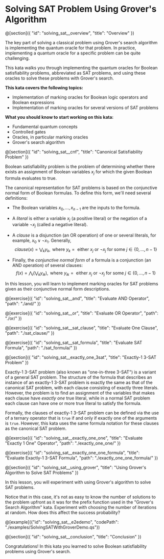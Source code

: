 # Solving SAT Problem Using Grover's Algorithm

@[section]({
    "id": "solving_sat__overview",
    "title": "Overview"
})

The key part of solving a classical problem using Grover's search algorithm is implementing the quantum oracle for that problem.
In practice, implementing a quantum oracle for a specific problem can be quite challenging.

This kata walks you through implementing the quantum oracles for Boolean satisfiability problems, abbreviated as SAT problems,
and using these oracles to solve these problems with Grover's search.

**This kata covers the following topics:**

- Implementation of marking oracles for Boolean logic operators and Boolean expressions
- Implementation of marking oracles for several versions of SAT problems

**What you should know to start working on this kata:**

- Fundamental quantum concepts
- Controlled gates
- Oracles, in particular marking oracles
- Grover's search algorithm

@[section]({
    "id": "solving_sat__cnf",
    "title": "Canonical Satisfiability Problem"
})

Boolean satisfiability problem is the problem of determining whether there exists an assignment of Boolean variables $x_j$
for which the given Boolean formula evaluates to true.

The canonical representation for SAT problems is based on the conjunctive normal form of Boolean formulas.
To define this form, we'll need several definitions:

- The Boolean variables $x_0, ..., x_{n-1}$ are the inputs to the formula.
- A _literal_ is either a variable $x_j$ (a positive literal) or the negation of a variable $\neg x_j$ (called a negative literal).
- A _clause_ is a disjunction (an OR operation) of one or several literals, for example, $x_0 \vee \neg x_1$.
  Generally, 
  $$clause(x) = \bigvee_k y_{k},\text{ where }y_{k} =\text{ either }x_j\text{ or }\neg x_j\text{ for some }j \in \{0, \dots, n-1\}$$

- Finally, the _conjunctive normal form_ of a formula is a conjunction (an AND operation) of several clauses:
  $$f(x) = \bigwedge_i \big(\bigvee_k y_{ik} \big),\text{ where }y_{ik} =\text{ either }x_j\text{ or }\neg x_j\text{ for some }j \in \{0, \dots, n-1\}$$

In this lesson, you will learn to implement marking oracles for SAT problems given as their conjunctive normal form descriptions.

@[exercise]({
    "id": "solving_sat__and",
    "title": "Evaluate AND Operator",
    "path": "./and/"
})

@[exercise]({
    "id": "solving_sat__or",
    "title": "Evaluate OR Operator",
    "path": "./or/"
})

@[exercise]({
    "id": "solving_sat__sat_clause",
    "title": "Evaluate One Clause",
    "path": "./sat_clause/"
})

@[exercise]({
    "id": "solving_sat__sat_formula",
    "title": "Evaluate SAT Formula",
    "path": "./sat_formula/"
})


@[section]({
    "id": "solving_sat__exactly_one_3sat",
    "title": "Exactly-1 3-SAT Problem"
})

Exactly-1 3-SAT problem (also known as "one-in-three 3-SAT") is a variant of a general SAT problem.
The structure of the formula that describes an instance of an exactly-1 3-SAT problem is exactly the same as that of the canonical SAT problem, with each clause consisting of exactly three literals.
However, the problem is to find an assignment of the variables that makes each clause have *exactly one* true literal, 
while in a normal SAT problem each clause can have one or more true literal to satisfy the formula.

Formally, the clauses of exactly-1 3-SAT problem can be defined via the use of a ternary operator that is `true` if and only if exactly one of the arguments is `true`. However, this kata uses the same formula notation for these clauses as the canonical SAT problem.

@[exercise]({
    "id": "solving_sat__exactly_one_one",
    "title": "Evaluate \"Exactly 1 One\" Operator",
    "path": "./exactly_one_one/"
})

@[exercise]({
    "id": "solving_sat__exactly_one_one_formula",
    "title": "Evaluate Exactly-1 3-SAT Formula",
    "path": "./exactly_one_one_formula/"
})


@[section]({
    "id": "solving_sat__using_grover",
    "title": "Using Grover's Algorithm to Solve SAT Problems"
})

In this lesson, you will experiment with using Grover's algorithm to solve SAT problems.

Notice that in this case, it's not as easy to know the number of solutions to the problem upfront as it was for the prefix function used in the "Grover's Search Algorithm" kata.
Experiment with choosing the number of iterations at random. How does this affect the success probability?

@[example]({"id": "solving_sat__e2edemo", "codePath": "./examples/SolvingSATWithGroverDemo.qs"})


@[section]({
    "id": "solving_sat__conclusion",
    "title": "Conclusion"
})

Congratulations! In this kata you learned to solve Boolean satisfiability problems using Grover's search.

